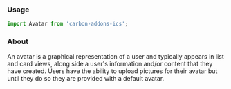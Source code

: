 ### Usage

```js
import Avatar from 'carbon-addons-ics';
```

### About

An avatar is a graphical representation of a user and typically appears in list and card views, along side a user's information and/or content that they have created. Users have the ability to upload pictures for their avatar but until they do so they are provided with a default avatar.    